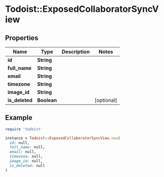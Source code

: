 # Todoist::ExposedCollaboratorSyncView

## Properties

| Name | Type | Description | Notes |
| ---- | ---- | ----------- | ----- |
| **id** | **String** |  |  |
| **full_name** | **String** |  |  |
| **email** | **String** |  |  |
| **timezone** | **String** |  |  |
| **image_id** | **String** |  |  |
| **is_deleted** | **Boolean** |  | [optional] |

## Example

```ruby
require 'todoist'

instance = Todoist::ExposedCollaboratorSyncView.new(
  id: null,
  full_name: null,
  email: null,
  timezone: null,
  image_id: null,
  is_deleted: null
)
```

